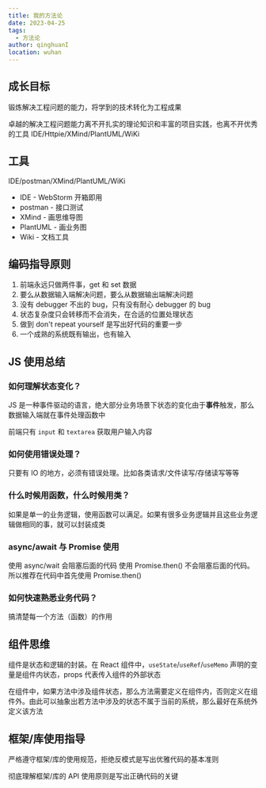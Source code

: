```yaml
---
title: 我的方法论
date: 2023-04-25
tags:
  - 方法论
author: qinghuanI
location: wuhan
---
```


## 成长目标

锻炼解决工程问题的能力，将学到的技术转化为工程成果

卓越的解决工程问题能力离不开扎实的理论知识和丰富的项目实践，也离不开优秀的工具 IDE/Httpie/XMind/PlantUML/WiKi

## 工具

IDE/postman/XMind/PlantUML/WiKi

- IDE - WebStorm 开箱即用
- postman - 接口测试
- XMind - 画思维导图
- PlantUML - 画业务图
- Wiki - 文档工具

## 编码指导原则

1. 前端永远只做两件事，get 和 set 数据
2. 要么从数据输入端解决问题，要么从数据输出端解决问题
3. 没有 debugger 不出的 bug，只有没有耐心 debugger 的 bug
4. 状态复杂度只会转移而不会消失，在合适的位置处理状态
5. 做到 don't repeat yourself 是写出好代码的重要一步
6. 一个成熟的系统既有输出，也有输入

## JS 使用总结

### 如何理解状态变化？

JS 是一种事件驱动的语言，绝大部分业务场景下状态的变化由于**事件**触发，那么数据输入端就在事件处理函数中

前端只有 `input` 和 `textarea` 获取用户输入内容

### 如何使用错误处理？

只要有 IO 的地方，必须有错误处理。比如各类请求/文件读写/存储读写等等

### 什么时候用函数，什么时候用类？

如果是单一的业务逻辑，使用函数可以满足。如果有很多业务逻辑并且这些业务逻辑做相同的事，就可以封装成类

### async/await 与 Promise 使用

使用 async/wait 会阻塞后面的代码
使用 Promise.then() 不会阻塞后面的代码。所以推荐在代码中首先使用 Promise.then()

### 如何快速熟悉业务代码？

搞清楚每一个方法（函数）的作用

## 组件思维

组件是状态和逻辑的封装。在 React 组件中，`useState`/`useRef`/`useMemo` 声明的变量是组件内状态，props 代表传入组件的外部状态

在组件中，如果方法中涉及组件状态，那么方法需要定义在组件内，否则定义在组件外。由此可以抽象出若方法中涉及的状态不属于当前的系统，那么最好在系统外定义该方法

## 框架/库使用指导

严格遵守框架/库的使用规范，拒绝反模式是写出优雅代码的基本准则

彻底理解框架/库的 API 使用原则是写出正确代码的关键
